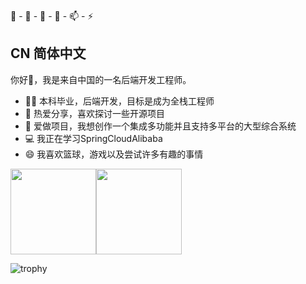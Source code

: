 🌱 - 👯 - 🤔 - 💬 - 📫 - ⚡ 

## CN 简体中文

你好👋，我是来自中国的一名后端开发工程师。
- 👨‍💻 本科毕业，后端开发，目标是成为全栈工程师
- 🌱 热爱分享，喜欢探讨一些开源项目
- 🔭 爱做项目，我想创作一个集成多功能并且支持多平台的大型综合系统
- 💻 我正在学习SpringCloudAlibaba
- 😄 我喜欢篮球，游戏以及尝试许多有趣的事情

<img align="" height="137px" src="https://github-readme-stats.vercel.app/api?username=gxkjsfxyldw&hide_title=true&hide_border=true&show_icons=true&include_all_commits=true&line_height=21&bg_color=0,EC6C6C,FFD479,FFFC79,73FA79&theme=graywhite&locale=cn" /><img align="" height="137px" src="https://github-readme-stats.vercel.app/api/top-langs/?username=gxkjsfxyldw&hide_title=true&hide_border=true&layout=compact&bg_color=0,73FA79,73FDFF,D783FF&theme=graywhite&locale=cn" />

![trophy](https://github-profile-trophy.vercel.app/?username=gxkjsfxyldw)
